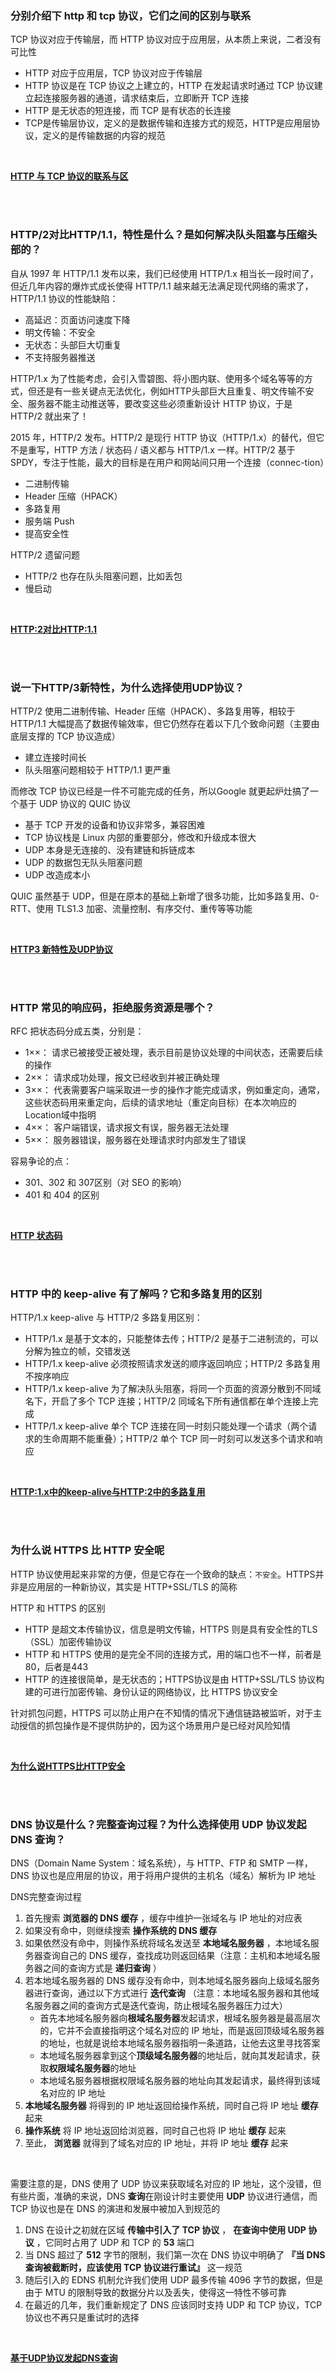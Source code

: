 ### 分别介绍下 http 和 tcp 协议，它们之间的区别与联系

TCP 协议对应于传输层，而 HTTP 协议对应于应用层，从本质上来说，二者没有可比性

- HTTP 对应于应用层，TCP 协议对应于传输层
- HTTP 协议是在 TCP 协议之上建立的，HTTP 在发起请求时通过 TCP 协议建立起连接服务器的通道，请求结束后，立即断开 TCP 连接
- HTTP 是无状态的短连接，而 TCP 是有状态的长连接
- TCP是传输层协议，定义的是数据传输和连接方式的规范，HTTP是应用层协议，定义的是传输数据的内容的规范

<br />

[**HTTP 与 TCP 协议的联系与区**](https://github.com/zhazhanitian/weekly/blob/main/learning/HTTP%20%E4%B8%8E%20TCP%20%E5%8D%8F%E8%AE%AE%E7%9A%84%E8%81%94%E7%B3%BB%E4%B8%8E%E5%8C%BA%E5%88%AB.md)

<br />

<br />

### HTTP/2对比HTTP/1.1，特性是什么？是如何解决队头阻塞与压缩头部的？

自从 1997 年 HTTP/1.1 发布以来，我们已经使用 HTTP/1.x 相当长一段时间了，但近几年内容的爆炸式成长使得 HTTP/1.1 越来越无法满足现代网络的需求了，HTTP/1.1 协议的性能缺陷：

- 高延迟：页面访问速度下降
- 明文传输：不安全
- 无状态：头部巨大切重复
- 不支持服务器推送

HTTP/1.x 为了性能考虑，会引入雪碧图、将小图内联、使用多个域名等等的方式，但还是有一些关键点无法优化，例如HTTP头部巨大且重复、明文传输不安全、服务器不能主动推送等，要改变这些必须重新设计 HTTP 协议，于是 HTTP/2 就出来了！

2015 年，HTTP/2 发布。HTTP/2 是现行 HTTP 协议（HTTP/1.x）的替代，但它不是重写，HTTP 方法 / 状态码 / 语义都与 HTTP/1.x 一样。HTTP/2 基于 SPDY，专注于性能，最大的目标是在用户和网站间只用一个连接（connec-tion）

- 二进制传输
- Header 压缩（HPACK）
- 多路复用
- 服务端 Push
- 提高安全性

HTTP/2 遗留问题

- HTTP/2 也存在队头阻塞问题，比如丢包
- 慢启动

<br />

[**HTTP:2对比HTTP:1.1**](https://github.com/zhazhanitian/weekly/blob/main/learning/HTTP:2%E5%AF%B9%E6%AF%94HTTP:1.1.md)

<br />

<br />

### 说一下HTTP/3新特性，为什么选择使用UDP协议？

HTTP/2 使用二进制传输、Header 压缩（HPACK）、多路复用等，相较于 HTTP/1.1 大幅提高了数据传输效率，但它仍然存在着以下几个致命问题（主要由底层支撑的 TCP 协议造成）

- 建立连接时间长
- 队头阻塞问题相较于 HTTP/1.1 更严重

而修改 TCP 协议已经是一件不可能完成的任务，所以Google 就更起炉灶搞了一个基于 UDP 协议的 QUIC 协议

- 基于 TCP 开发的设备和协议非常多，兼容困难
- TCP 协议栈是 Linux 内部的重要部分，修改和升级成本很大
- UDP 本身是无连接的、没有建链和拆链成本
- UDP 的数据包无队头阻塞问题
- UDP 改造成本小

QUIC 虽然基于 UDP，但是在原本的基础上新增了很多功能，比如多路复用、0-RTT、使用 TLS1.3 加密、流量控制、有序交付、重传等等功能

<br />

[**HTTP3 新特性及UDP协议**](https://github.com/zhazhanitian/weekly/blob/main/learning/HTTP3%20%E6%96%B0%E7%89%B9%E6%80%A7%E5%8F%8AUDP%E5%8D%8F%E8%AE%AE.md)

<br />

<br />

### HTTP 常见的响应码，拒绝服务资源是哪个？

RFC 把状态码分成五类，分别是：

- 1××： 请求已被接受正被处理，表示目前是协议处理的中间状态，还需要后续的操作
- 2××： 请求成功处理，报文已经收到并被正确处理
- 3××： 代表需要客户端采取进一步的操作才能完成请求，例如重定向，通常，这些状态码用来重定向，后续的请求地址（重定向目标）在本次响应的Location域中指明
- 4××： 客户端错误，请求报文有误，服务器无法处理
- 5××： 服务器错误，服务器在处理请求时内部发生了错误

容易争论的点：

- 301、302 和 307区别（对 SEO 的影响）
- 401 和 404 的区别

<br />

[**HTTP 状态码**](https://github.com/zhazhanitian/weekly/blob/main/learning/HTTP%20%E7%8A%B6%E6%80%81%E7%A0%81.md)

<br />

<br />

### HTTP 中的 keep-alive 有了解吗？它和多路复用的区别

HTTP/1.x keep-alive 与 HTTP/2 多路复用区别：

- HTTP/1.x 是基于文本的，只能整体去传；HTTP/2 是基于二进制流的，可以分解为独立的帧，交错发送
- HTTP/1.x keep-alive 必须按照请求发送的顺序返回响应；HTTP/2 多路复用不按序响应
- HTTP/1.x keep-alive 为了解决队头阻塞，将同一个页面的资源分散到不同域名下，开启了多个 TCP 连接；HTTP/2 同域名下所有通信都在单个连接上完成
- HTTP/1.x keep-alive 单个 TCP 连接在同一时刻只能处理一个请求（两个请求的生命周期不能重叠）；HTTP/2 单个 TCP 同一时刻可以发送多个请求和响应

<br />

[**HTTP:1.x中的keep-alive与HTTP:2中的多路复用**](https://github.com/zhazhanitian/weekly/blob/main/learning/HTTP:1.x%E4%B8%AD%E7%9A%84keep-alive%E4%B8%8EHTTP:2%E4%B8%AD%E7%9A%84%E5%A4%9A%E8%B7%AF%E5%A4%8D%E7%94%A8.md)

<br />

<br />

### 为什么说 HTTPS 比 HTTP 安全呢

HTTP 协议使用起来非常的方便，但是它存在一个致命的缺点：`不安全`。HTTPS并非是应用层的一种新协议，其实是 HTTP+SSL/TLS 的简称

HTTP 和 HTTPS 的区别

- HTTP 是超文本传输协议，信息是明文传输，HTTPS 则是具有安全性的TLS（SSL）加密传输协议
- HTTP 和 HTTPS 使用的是完全不同的连接方式，用的端口也不一样，前者是80，后者是443
- HTTP 的连接很简单，是无状态的；HTTPS协议是由 HTTP+SSL/TLS 协议构建的可进行加密传输、身份认证的网络协议，比 HTTPS 协议安全

针对抓包问题，HTTPS 可以防止用户在不知情的情况下通信链路被监听，对于主动授信的抓包操作是不提供防护的，因为这个场景用户是已经对风险知情

<br />

[**为什么说HTTPS比HTTP安全**](https://github.com/zhazhanitian/weekly/blob/main/learning/%E4%B8%BA%E4%BB%80%E4%B9%88%E8%AF%B4HTTPS%E6%AF%94HTTP%E5%AE%89%E5%85%A8.md)

<br />

<br />

### DNS 协议是什么？完整查询过程？为什么选择使用 UDP 协议发起 DNS 查询？

DNS（Domain Name System：域名系统），与 HTTP、FTP 和 SMTP 一样，DNS 协议也是应用层的协议，用于将用户提供的主机名（域名）解析为 IP 地址

DNS完整查询过程

1. 首先搜索 **浏览器的 DNS 缓存** ，缓存中维护一张域名与 IP 地址的对应表
2. 如果没有命中，则继续搜索 **操作系统的 DNS 缓存**
3. 如果依然没有命中，则操作系统将域名发送至 **本地域名服务器** ，本地域名服务器查询自己的 DNS 缓存，查找成功则返回结果（注意：主机和本地域名服务器之间的查询方式是 **递归查询** ）
4. 若本地域名服务器的 DNS 缓存没有命中，则本地域名服务器向上级域名服务器进行查询，通过以下方式进行 **迭代查询** （注意：本地域名服务器和其他域名服务器之间的查询方式是迭代查询，防止根域名服务器压力过大）
   * 首先本地域名服务器向**根域名服务器**发起请求，根域名服务器是最高层次的，它并不会直接指明这个域名对应的 IP 地址，而是返回顶级域名服务器的地址，也就是说给本地域名服务器指明一条道路，让他去这里寻找答案
   * 本地域名服务器拿到这个**顶级域名服务器**的地址后，就向其发起请求，获取**权限域名服务器**的地址
   * 本地域名服务器根据权限域名服务器的地址向其发起请求，最终得到该域名对应的 IP 地址
5. **本地域名服务器** 将得到的 IP 地址返回给操作系统，同时自己将 IP 地址 **缓存** 起来
6. **操作系统** 将 IP 地址返回给浏览器，同时自己也将 IP 地址 **缓存** 起来
7. 至此， **浏览器** 就得到了域名对应的 IP 地址，并将 IP 地址 **缓存** 起来

<br />

需要注意的是，DNS 使用了 UDP 协议来获取域名对应的 IP 地址，这个没错，但有些片面，准确的来说，DNS **查询**在刚设计时主要使用 **UDP** 协议进行通信，而 TCP 协议也是在 DNS 的演进和发展中被加入到规范的

1. DNS 在设计之初就在区域 **传输中引入了 TCP 协议** ， **在查询中使用 UDP 协议** ，它同时占用了 UDP 和 TCP 的 **53** 端口
2. 当 DNS 超过了 **512** 字节的限制，我们第一次在 DNS 协议中明确了 **『当 DNS 查询被截断时，应该使用 TCP 协议进行重试』** 这一规范
3. 随后引入的 EDNS 机制允许我们使用 UDP 最多传输 4096 字节的数据，但是由于 MTU 的限制导致的数据分片以及丢失，使得这一特性不够可靠
4. 在最近的几年，我们重新规定了 DNS 应该同时支持 UDP 和 TCP 协议，TCP 协议也不再只是重试时的选择

<br />

[**基于UDP协议发起DNS查询**](https://github.com/zhazhanitian/weekly/blob/main/learning/%E5%9F%BA%E4%BA%8EUDP%E5%8D%8F%E8%AE%AE%E5%8F%91%E8%B5%B7DNS%E6%9F%A5%E8%AF%A2.md)